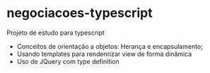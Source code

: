 # negociacoes-typescript
Projeto de estudo para typescript

- Conceitos de orientação a objetos: Herança e encapsulamento;
- Usando templates para rendenrizar view de forma dinâmica
- Uso de JQuery com type definition
